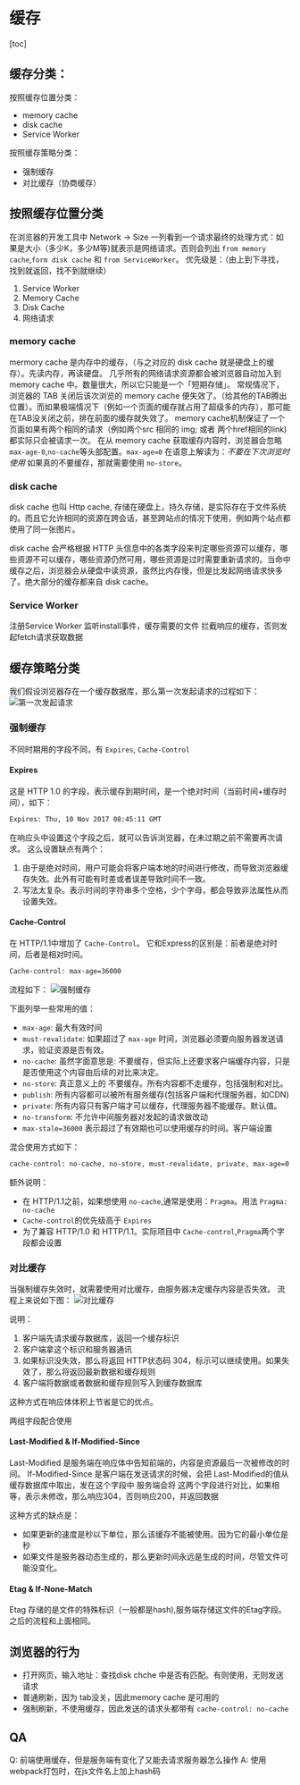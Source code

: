 # 缓存
[toc]

## 缓存分类：
按照缓存位置分类：
* memory cache
* disk cache
* Service Worker

按照缓存策略分类：
* 强制缓存
* 对比缓存（协商缓存）



## 按照缓存位置分类
在浏览器的开发工具中 Network -> Size 一列看到一个请求最终的处理方式：如果是大小（多少K，多少M等)就表示是网络请求。否则会列出 `from memory cache`,`form disk cache` 和 `from ServiceWorker`。
优先级是：（由上到下寻找，找到就返回，找不到就继续）
1. Service Worker
2. Memory Cache
3. Disk Cache
4. 网络请求



### memory cache
mermory cache 是内存中的缓存，（与之对应的 disk cache 就是硬盘上的缓存）。先读内存，再读硬盘。
几乎所有的网络请求资源都会被浏览器自动加入到 memory cache 中。数量很大，所以它只能是一个「短期存储」。
常规情况下，浏览器的 TAB 关闭后该次浏览的 memory cache 便失效了。（给其他的TAB腾出位置）。而如果极端情况下（例如一个页面的缓存就占用了超级多的内存），那可能在TAB没关闭之前，排在前面的缓存就失效了。
memory cache机制保证了一个页面如果有两个相同的请求（例如两个src 相同的 img; 或者 两个href相同的link)都实际只会被请求一次。
在从 memory cache 获取缓存内容时，浏览器会忽略 `max-age-0`,`no-cache`等头部配置。`max-age=0` 在语意上解读为：*不要在下次浏览时使用*
如果真的不要缓存，那就需要使用 `no-store`。



### disk cache
disk cache 也叫 Http cache, 存储在硬盘上，持久存储，是实际存在于文件系统的。而且它允许相同的资源在跨会话，甚至跨站点的情况下使用，例如两个站点都使用了同一张图片。

disk cache 会严格根据 HTTP 头信息中的各类字段来判定哪些资源可以缓存，哪些资源不可以缓存，哪些资源仍然可用，哪些资源是过时需要重新请求的。当命中缓存之后，浏览器会从硬盘中读资源，虽然比内存慢，但是比发起网络请求快多了。绝大部分的缓存都来自 disk cache。



### Service Worker
注册Service Worker
监听install事件，缓存需要的文件
拦截响应的缓存，否则发起fetch请求获取数据



## 缓存策略分类
我们假设浏览器存在一个缓存数据库，那么第一次发起请求的过程如下：
![第一次发起请求](../../images/http协议/缓存/第一次发起请求.jpg)



### 强制缓存
不同时期用的字段不同，有 `Expires`, `Cache-Control`

#### Expires
这是 HTTP 1.0 的字段，表示缓存到期时间，是一个绝对时间（当前时间+缓存时间），如下：
```bash
Expires: Thu, 10 Nov 2017 08:45:11 GMT
```
在响应头中设置这个字段之后，就可以告诉浏览器，在未过期之前不需要再次请求。
这么设置缺点有两个：
1. 由于是绝对时间，用户可能会将客户端本地的时间进行修改，而导致浏览器缓存失效。此外有可能有时差或者误差导致时间不一致。
2. 写法太复杂。表示时间的字符串多个空格，少个字母，都会导致非法属性从而设置失效。




#### Cache-Control
在 HTTP/1.1中增加了 `Cache-Control`。
它和Express的区别是：前者是绝对时间，后者是相对时间。
```bash
Cache-control: max-age=36000
```

流程如下：
![强制缓存](../../images/http协议/缓存/强制缓存.jpg)

下面列举一些常用的值：
* `max-age`: 最大有效时间
* `must-revalidate`: 如果超过了 `max-age` 时间，浏览器必须要向服务器发送请求，验证资源是否有效。
* `no-cache`: 虽然字面意思是: 不要缓存，但实际上还要求客户端缓存内容，只是是否使用这个内容由后续的对比来决定。
* `no-store`: 真正意义上的 不要缓存。所有内容都不走缓存，包括强制和对比。
* `publish`: 所有内容都可以被所有服务缓存(包括客户端和代理服务器，如CDN)
* `private`: 所有内容只有客户端才可以缓存，代理服务器不能缓存。默认值。
* `no-transform`: 不允许中间服务器对发起的请求做改动
* `max-stale=36000`   表示超过了有效期也可以使用缓存的时间。客户端设置

混合使用方式如下：
```bash
cache-control: no-cache, no-store, must-revalidate, private, max-age=0
```

额外说明：
* 在 HTTP/1.1之前，如果想使用 `no-cache`,通常是使用：`Pragma`。用法 `Pragma: no-cache`
* `Cache-control`的优先级高于 `Expires`
* 为了兼容 HTTP/1.0 和 HTTP/1.1。实际项目中 `Cache-control`,`Pragma`两个字段都会设置



### 对比缓存
当强制缓存失效时，就需要使用对比缓存，由服务器决定缓存内容是否失效。
流程上来说如下图：
![对比缓存](../../images/http协议/缓存/对比缓存.jpg)

说明：
1. 客户端先请求缓存数据库，返回一个缓存标识
2. 客户端拿这个标识和服务器通讯
3. 如果标识没失效，那么将返回 HTTP状态码 304，标示可以继续使用。如果失效了，那么将返回最新数据和缓存规则
4. 客户端将数据或者数据和缓存规则写入到缓存数据库

这种方式在响应体体积上节省是它的优点。



两组字段配合使用
#### Last-Modified & If-Modified-Since
Last-Modified 是服务端在响应体中告知前端的，内容是资源最后一次被修改的时间。
If-Modified-Since 是客户端在发送请求的时候，会把 Last-Modified的值从缓存数据库中取出，发在这个字段中
服务端会将 这两个字段进行对比，如果相等，表示未修改，那么响应304，否则响应200，并返回数据

这种方式的缺点是：
* 如果更新的速度是秒以下单位，那么该缓存不能被使用。因为它的最小单位是秒
* 如果文件是服务器动态生成的，那么更新时间永远是生成的时间，尽管文件可能没变化。



#### Etag & If-None-Match
Etag 存储的是文件的特殊标识（一般都是hash),服务端存储这文件的Etag字段。之后的流程和上面相同。



## 浏览器的行为
* 打开网页，输入地址：查找disk chche 中是否有匹配。有则使用，无则发送请求
* 普通刷新，因为 tab没关，因此memory cache 是可用的
* 强制刷新，不使用缓存，因此发送的请求头都带有 `cache-control: no-cache`



## QA
Q: 前端使用缓存，但是服务端有变化了又能去请求服务器怎么操作
A: 使用webpack打包时，在js文件名上加上hash码